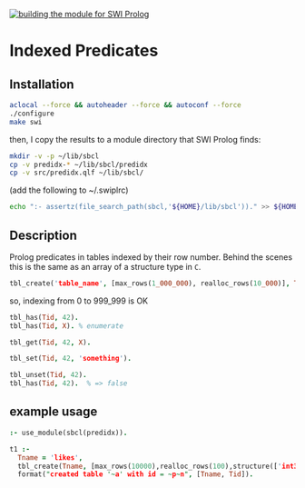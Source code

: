 [![building the module for SWI Prolog](https://github.com/CodiePP/predidx/actions/workflows/make-swi.yml/badge.svg)](https://github.com/CodiePP/predidx/actions/workflows/make-swi.yml)

# Indexed Predicates

## Installation

```sh
aclocal --force && autoheader --force && autoconf --force
./configure
make swi
```

then, I copy the results to a module directory that SWI Prolog finds:
```sh
mkdir -v -p ~/lib/sbcl
cp -v predidx-* ~/lib/sbcl/predidx
cp -v src/predidx.qlf ~/lib/sbcl/
```

(add the following to ~/.swiplrc)
```sh
echo ":- assertz(file_search_path(sbcl,'${HOME}/lib/sbcl'))." >> ${HOME}/.swiplrc
```

## Description

Prolog predicates in tables indexed by their row number. Behind the scenes
this is the same as an array of a structure type in `C`.

```prolog
tbl_create('table_name', [max_rows(1_000_000), realloc_rows(10_000)], Tid).
```

so, indexing from 0 to 999_999 is OK

```prolog
tbl_has(Tid, 42).
tbl_has(Tid, X). % enumerate
```

```prolog
tbl_get(Tid, 42, X).
```

```prolog
tbl_set(Tid, 42, 'something').
```

```prolog
tbl_unset(Tid, 42).
tbl_has(Tid, 42).  % => false
```

## example usage

```prolog
:- use_module(sbcl(predidx)).

t1 :-
  Tname = 'likes',
  tbl_create(Tname, [max_rows(10000),realloc_rows(100),structure(['int32'])], Tid),
  format("created table '~a' with id = ~p~n", [Tname, Tid]).
```

